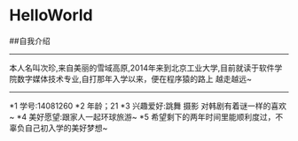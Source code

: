 # HelloWorld
##自我介绍
***
本人名叫次珍,来自美丽的雪域高原,2014年来到北京工业大学,目前就读于软件学院数字媒体技术专业,自打那年入学以来，便在程序猿的路上
越走越远~
***
*1  学号:14081260
*2  年龄；21
*3  兴趣爱好:跳舞 摄影 对韩剧有着谜一样的喜欢~
*4  美好愿望:跟家人一起环球旅游~
*5  希望剩下的两年时间里能顺利度过，不辜负自己初入学的美好梦想~
